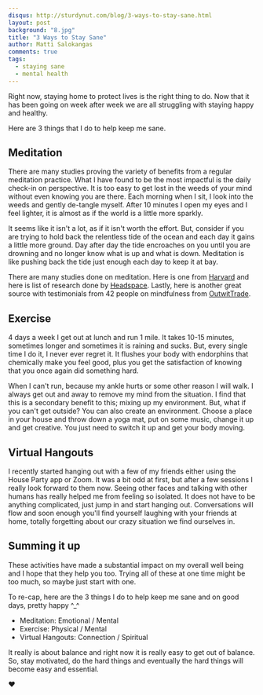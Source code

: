 ```yaml
---
disqus: http://sturdynut.com/blog/3-ways-to-stay-sane.html
layout: post
background: "8.jpg"
title: "3 Ways to Stay Sane"
author: Matti Salokangas
comments: true
tags:
  - staying sane
  - mental health
---
```


Right now, staying home to protect lives is the right thing to do.  Now that it has been going on week after week we are all struggling with staying happy and healthy.

Here are 3 things that I do to help keep me sane.

## Meditation

There are many studies proving the variety of benefits from a regular meditation practice.  What I have found to be the most impactful is the daily check-in on perspective.  It is too easy to get lost in the weeds of your mind without even knowing you are there.  Each morning when I sit, I look into the weeds and gently de-tangle myself.  After 10 minutes I open my eyes and I feel lighter, it is almost as if the world is a little more sparkly.

It seems like it isn't a lot, as if it isn't worth the effort.  But, consider if you are trying to hold back the relentless tide of the ocean and each day it gains a little more ground.  Day after day the tide encroaches on you until you are drowning and no longer know what is up and what is down.  Meditation is like pushing back the tide just enough each day to keep it at bay.

There are many studies done on meditation.  Here is one from [Harvard](https://news.harvard.edu/gazette/story/2018/04/harvard-researchers-study-how-mindfulness-may-change-the-brain-in-depressed-patients/) and here is list of research done by [Headspace](https://www.headspace.com/science/meditation-research).  Lastly, here is another great source with testimonials from 42 people on mindfulness from [OutwitTrade](https://outwittrade.com/mindfulness-benefits/).

## Exercise

4 days a week I get out at lunch and run 1 mile.  It takes 10-15 minutes, sometimes longer and sometimes it is raining and sucks.  But, every single time I do it, I never ever regret it.  It flushes your body with endorphins that chemically make you feel good, plus you get the satisfaction of knowing that you once again did something hard.

When I can't run, because my ankle hurts or some other reason I will walk.  I always get out and away to remove my mind from the situation.  I find that this is a secondary benefit to this; mixing up my environment.  But, what if you can't get outside?  You can also create an environment.  Choose a place in your house and throw down a yoga mat, put on some music, change it up and get creative.  You just need to switch it up and get your body moving.

## Virtual Hangouts

I recently started hanging out with a few of my friends either using the House Party app or Zoom.  It was a bit odd at first, but after a few sessions I really look forward to them now.  Seeing other faces and talking with other humans has really helped me from feeling so isolated.  It does not have to be anything complicated, just jump in and start hanging out.  Conversations will flow and soon enough you'll find yourself laughing with your friends at home, totally forgetting about our crazy situation we find ourselves in.

## Summing it up

These activities have made a substantial impact on my overall well being and I hope that they help you too.  Trying all of these at one time might be too much, so maybe just start with one.

To re-cap, here are the 3 things I do to help keep me sane and on good days, pretty happy ^_^

- Meditation: Emotional / Mental
- Exercise: Physical / Mental
- Virtual Hangouts: Connection / Spiritual

It really is about balance and right now it is really easy to get out of balance.  So, stay motivated, do the hard things and eventually the hard things will become easy and essential.

❤
